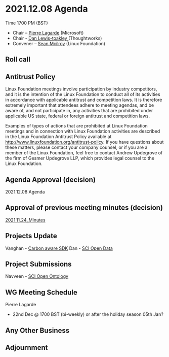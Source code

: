 # 2021.12.08 Agenda
Time 1700 PM (BST)

- Chair – [Pierre Lagarde](https://www.linkedin.com/in/pierlag/) (Microsoft) 
- Chair - [Dan Lewis-toakley ](https://www.linkedin.com/in/danlewistoakley/) (Thoughtworks)
- Convener – [Sean Mcilroy](https://www.linkedin.com/in/sean-mcilroy-bb3b5548/) (Linux Foundation)
  
## Roll call 
  
## Antitrust Policy
Linux Foundation meetings involve participation by industry competitors, and it is the intention of the Linux Foundation to conduct 
all of its activities in accordance with applicable antitrust and competition laws. 
It is therefore extremely important that attendees adhere to meeting agendas, and be aware of, and not participate in, any activities 
that are prohibited under applicable US state, federal or foreign antitrust and competition laws.

Examples of types of actions that are prohibited at Linux Foundation meetings and in connection with Linux Foundation activities are 
described in the Linux Foundation Antitrust Policy available at http://www.linuxfoundation.org/antitrust-policy. 
If you have questions about these matters, please contact your company counsel, or if you are a member of the Linux Foundation, 
feel free to contact Andrew Updegrove of the firm of Gesmer Updegrove LLP, which provides legal counsel to the Linux Foundation.
  
## Agenda Approval (decision) 
2021.12.08 Agenda
  
## Approval of previous meeting minutes (decision)
[2021.11.24_Minutes](https://github.com/Green-Software-Foundation/innovation_wg/blob/main/Agenda_Minutes/20211124_Minutes.md)

## Projects Update

Vanghan - [Carbon aware SDK](https://github.com/Green-Software-Foundation/carbon-aware-sdk)
Dan - [SCI Open Data](https://github.com/Green-Software-Foundation/sci-data)

## Project Submissions

Navveen - [SCI Open Ontology](https://docs.google.com/document/d/1nVwxhlJ03j1TfgVy3KA0Tr_GSxqWkl59wMToDA_oTrQ/edit?usp=sharing)

## WG Meeting Schedule
Pierre Lagarde
- 22nd Dec @ 1700 BST (bi-weekly) or after the holiday season 05th Jan?

## Any Other Business

## Adjournment
